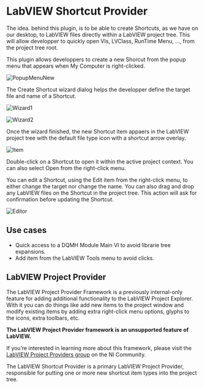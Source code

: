 # LabVIEW Shortcut Provider

The idea. behind this plugin, is to be able to create Shortcuts, as we have on our desktop, to LabVIEW files directly within a LabVIEW project tree. This will allow developper to quickly open VIs, LVClass, RunTime Menu, ..., from the project tree root. 

This plugin allows developpers to create a new Shorcut from the popup menu that appears when My Computer is right-clicked. 

![PopupMenuNew](https://github.com/Benji667/lvshortcut_provider/blob/e32c6f567916b5626aa58b6769160286c8a8d17c/docs/LVProjectShortcut_Popup_New.png)

The Create Shortcut wizard dialog helps the developper define the target file and name of a Shortcut. 

![Wizard1](https://github.com/Benji667/lvshortcut_provider/blob/e32c6f567916b5626aa58b6769160286c8a8d17c/docs/LVProjectShortcut_Wizard_1.png)

![Wizard2](https://github.com/Benji667/lvshortcut_provider/blob/e32c6f567916b5626aa58b6769160286c8a8d17c/docs/LVProjectShortcut_Wizard_2.png)

Once the wizard finished, the new Shortcut item appaers in the LabVIEW project tree with the default file type icon with a shortcut arrow overlay. 

![Item](https://github.com/Benji667/lvshortcut_provider/blob/e32c6f567916b5626aa58b6769160286c8a8d17c/docs/LVProjectShortcut_Item.png)

Double-click on a Shortcut to open it within the active project context. You can also select Open from the right-click menu. 

You can edit a Shortcut, using the Edit item from the right-click menu, to either change the target nor change the name. You can also drag and drop any LabVIEW files on the Shortcut in the project tree. This action will ask for confirmation before updating the Shortcut. 

![Editor](https://github.com/Benji667/lvshortcut_provider/blob/e32c6f567916b5626aa58b6769160286c8a8d17c/docs/LVProjectShortcut_Item_Edit.png)

## Use cases

- Quick access to a DQMH Module Main VI to avoid librarie tree expansions.
- Add item from the LabVIEW Tools menu to avoid clicks.

## LabVIEW Project Provider

The LabVIEW Project Provider Framework is a previously internal-only feature for adding additional functionality to the LabVIEW Project Explorer.  With it you can do things like add new items to the project window and modify existing items by adding extra right-click menu options, glyphs to the icons, extra toolbars, etc. 

**The LabVIEW Project Provider framework is an unsupported feature of LabVIEW.** 

If you’re interested in learning more about this framework, please visit the [LabVIEW Project Providers group](https://forums.ni.com/t5/LabVIEW-Project-Providers/bd-p/bymqyodmkc) on the NI Community.

The LabVIEW Shortcut Provider is a primary LabVIEW Project Provider, responsible for putting one or more new shortcut item types into the project tree.